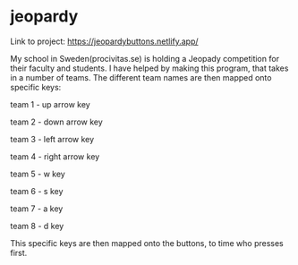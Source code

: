 # jeopardy
Link to project: 
https://jeopardybuttons.netlify.app/

My school in Sweden(procivitas.se) is holding a Jeopady competition for their faculty and students. I have helped by making this program,
that takes in a number of teams. The different team names are then mapped onto specific keys:

team 1 - up arrow key

team 2 - down arrow key

team 3 - left arrow key

team 4 - right arrow key

team 5 - w key

team 6 - s key

team 7 - a key

team 8 - d key

This specific keys are then mapped onto the buttons, to time who presses first.
